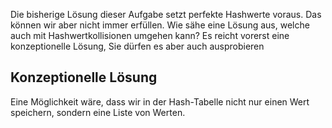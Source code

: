 Die bisherige Lösung dieser Aufgabe setzt perfekte Hashwerte voraus. Das können wir aber nicht
immer erfüllen. Wie sähe eine Lösung aus, welche auch mit Hashwertkollisionen umgehen kann?
Es reicht vorerst eine konzeptionelle Lösung, Sie dürfen es aber auch ausprobieren

## Konzeptionelle Lösung

Eine Möglichkeit wäre, dass wir in der Hash-Tabelle nicht nur einen Wert speichern, sondern eine Liste von Werten.
